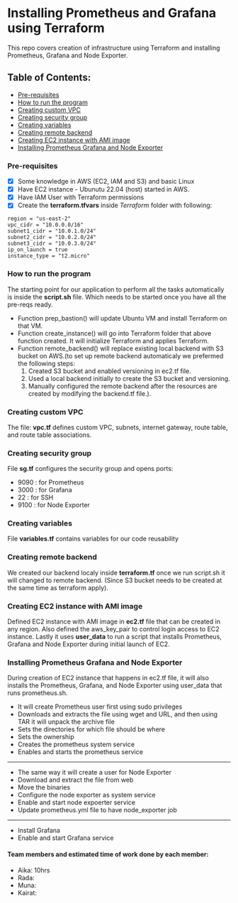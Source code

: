 # Installing Prometheus and Grafana using Terraform

This repo covers creation of infrastructure using Terraform and installing Prometheus, Grafana and Node Exporter.

## Table of Contents:
- [Pre-requisites](#pre-requisites)
- [How to run the program](#how-to-run-the-program)
- [Creating custom VPC](#creating-custom-vpc)
- [Creating security group](#creating-security-group)
- [Creating variables](#creating-variables)
- [Creating remote backend](#creating-remote-backend)
- [Creating EC2 instance with AMI image](#creating-ec2-instance-with-ami-image)
- [Installing Prometheus Grafana and Node Exporter](#installing-prometheus-grafana-and-node-exporter)


### Pre-requisites
- [x] Some knowledge in AWS (EC2, IAM and S3) and basic Linux
- [x] Have EC2 instance - Ubunutu 22.04 (host) started in AWS.
- [x] Have IAM User with Terraform permissions 
- [x] Create the **terraform.tfvars** inside *Terraform* folder with following:
```
region = "us-east-2"
vpc_cidr = "10.0.0.0/16"
subnet1_cidr = "10.0.1.0/24"
subnet2_cidr = "10.0.2.0/24"
subnet3_cidr = "10.0.3.0/24"
ip_on_launch = true
instance_type = "t2.micro"
```

### How to run the program
The starting point for our application to perform all the tasks automatically is inside the **script.sh** file. Which needs to be started once you have all the pre-reqs ready.
  - Function prep_bastion() will update Ubuntu VM and install Terraform on that VM.
  - Function create_instance() will go into Terraform folder that above function created. It will initialize Terraform and applies Terraform.
  - Function remote_backend() will replace existing local backend with S3 bucket on AWS.(to set up remote backend automaticaly we prefermed the following steps: 
    1. Created S3 bucket and enabled versioning in ec2.tf file.
    2. Used a local backend initially to create the S3 bucket and versioning.
    3. Manually configured the remote backend after the resources are created by modifying the backend.tf file.).

### Creating custom VPC
 The file: **vpc.tf** defines custom VPC, subnets, internet gateway, route table, and route table associations.

### Creating security group
File **sg.tf** configures the security group and opens ports:
   - 9090 : for Prometheus
   - 3000 : for Grafana
   - 22   : for SSH  
   - 9100 : for Node Exporter
  
### Creating variables
File **variables.tf** contains variables for our code reusability 

### Creating remote backend
We created our backend localy inside **terraform.tf** once we run script.sh it will changed to remote backend. (Since S3 bucket needs to be created at the same time as terraform apply). 

### Creating EC2 instance with AMI image
Defined EC2 instance with AMI image in **ec2.tf** file that can be created in any region.
Also defined the aws_key_pair to control login access to EC2 instance. Lastly it uses **user_data** to run a script that installs Prometheus, Grafana and Node Exporter during initial launch of EC2. 

### Installing Prometheus Grafana and Node Exporter
During creation of EC2 instance that happens in ec2.tf file, it will also installs the Prometheus, Grafana, and Node Exporter using user_data that runs prometheus.sh.

* It will create Prometheus user first using sudo privileges
* Downloads and extracts the file using wget and URL, and then using TAR it will unpack the archive file
* Sets the directories for which file should be where
* Sets the ownership
* Creates the prometheus system service
* Enables and starts the prometheus service
  
 ----
* The same way it will create a user for Node Exporter  
* Download and extract the file from web
* Move the binaries
* Configure the node exporter as system service
* Enable and start node expoerter service
* Update prometheus.yml file to have node_exporter job
  
----
* Install Grafana
* Enable and start Grafana service


#### Team members and estimated time of work done by each member:
* Aika: 10hrs
* Rada: 
* Muna: 
* Kairat:
